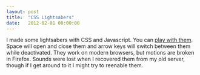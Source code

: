 ```yaml
---
layout: post
title:  "CSS Lightsabers"
date:   2012-02-01 00:00:00
---
```


I made some lightsabers with CSS and Javascript. You can [play with them](/lightsaber). Space will open and close them and arrow keys will switch between them while deactivated.
They work on modern browsers, but motions are broken in Firefox. Sounds were lost when I recovered them from my old server, though if I get around to it I might try to reenable them.

